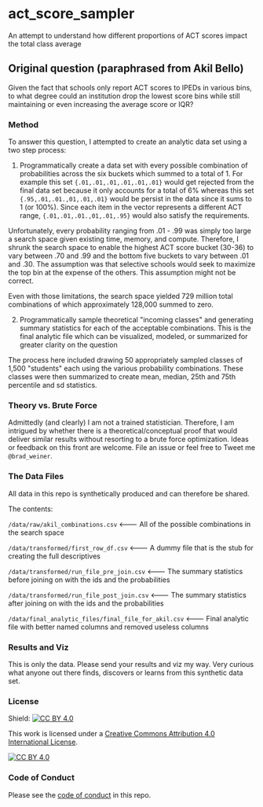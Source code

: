 # act_score_sampler

An attempt to understand how different proportions of ACT scores impact the total class average

## Original question (paraphrased from Akil Bello)

Given the fact that schools only report ACT scores to IPEDs in various bins,
to what degree could an institution drop the lowest score bins while still
maintaining or even increasing the average score or IQR?

### Method

To answer this question, I attempted to create an analytic data set using a two step process:

1. Programmatically create a data set with every possible combination of probabilities across the six buckets which summed to a total of 1. For example this set `{.01,.01,.01,.01,.01,.01}` would get rejected from the final data set because it only accounts for a total of 6% whereas this set `{.95,.01,.01.,01,.01,.01}` would be persist in the data since it sums to 1 (or 100%). Since each item in the vector represents a different ACT range, `{.01,.01,.01.,01,.01,.95}` would also satisfy the requirements.  

Unfortunately, every probability ranging from .01 - .99 was simply too large a search space given existing time, memory, and compute. Therefore, I shrunk the search space to enable the highest ACT score bucket (30-36) to vary between .70 and .99 and the bottom five buckets to vary between .01 and .30. The assumption was that selective schools would seek to maximize the top bin at the expense of the others. This assumption might not be correct.

Even with those limitations, the search space yielded 729 million total combinations of which approximately 128,000 summed to zero.

2. Programmatically sample theoretical "incoming classes" and generating summary statistics for each of the acceptable combinations. This is the final analytic file which can be visualized, modeled, or summarized for greater clarity on the question

The process here included drawing 50 appropriately sampled classes of 1,500 "students" each using the various probability combinations. These classes were then summarized to create mean, median, 25th and 75th percentile and sd statistics. 

### Theory vs. Brute Force

Admittedly (and clearly) I am not a trained statistician. Therefore, I am intrigued by whether there is a theoretical/conceptual proof that would deliver similar results without resorting to a brute force optimization. Ideas or feedback on this front are welcome. File an issue or feel free to Tweet me `@brad_weiner`.

### The Data Files

All data in this repo is synthetically produced and can therefore be shared. 

The contents:

`/data/raw/akil_combinations.csv` <--- All of the possible combinations in the search space

`/data/transformed/first_row_df.csv` <--- A dummy file that is the stub for creating the full descriptives

`/data/transformed/run_file_pre_join.csv` <--- The summary statistics before joining on with the ids and the probabilities

`/data/transformed/run_file_post_join.csv` <--- The summary statistics after joining on with the ids and the probabilities

`/data/final_analytic_files/final_file_for_akil.csv` <--- Final analytic file with better named columns and removed useless columns  

### Results and Viz

This is only the data. Please send your results and viz my way. Very curious what anyone out there finds, discovers or learns from this synthetic data set.

### License

Shield: [![CC BY 4.0][cc-by-shield]][cc-by]

This work is licensed under a
[Creative Commons Attribution 4.0 International License][cc-by].

[![CC BY 4.0][cc-by-image]][cc-by]

[cc-by]: http://creativecommons.org/licenses/by/4.0/
[cc-by-image]: https://i.creativecommons.org/l/by/4.0/88x31.png
[cc-by-shield]: https://img.shields.io/badge/License-CC%20BY%204.0-lightgrey.svg

### Code of Conduct

Please see the [code of conduct](https://github.com/bradweiner/act_score_sampler/blob/main/CODE_OF_CONDUCT.md) in this repo.

















